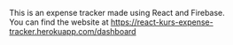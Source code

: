 This is an expense tracker made using React and Firebase.  
You can find the website at https://react-kurs-expense-tracker.herokuapp.com/dashboard
